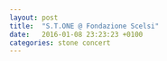 ```yaml
---
layout: post
title:  "S.T.ONE @ Fondazione Scelsi"
date:   2016-01-08 23:23:23 +0100
categories: stone concert
---
```


